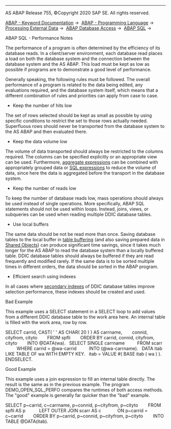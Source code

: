   

* * *

AS ABAP Release 755, ©Copyright 2020 SAP SE. All rights reserved.

[ABAP - Keyword Documentation](javascript:call_link\('abenabap.htm'\)) →  [ABAP - Programming Language](javascript:call_link\('abenabap_reference.htm'\)) →  [Processing External Data](javascript:call_link\('abenabap_language_external_data.htm'\)) →  [ABAP Database Access](javascript:call_link\('abenabap_sql.htm'\)) →  [ABAP SQL](javascript:call_link\('abenopensql.htm'\)) → 

ABAP SQL - Performance Notes

The performance of a program is often determined by the efficiency of its database reads. In a client/server environment, each database read places a load on both the database system and the connection between the database system and the AS ABAP. This load must be kept as low as possible if programs are to demonstrate a good level of performance.

Generally speaking, the following rules must be followed. The overall performance of a program is related to the data being edited, any evaluations required, and the database system itself, which means that a different combination of rules and priorities can apply from case to case.

-   Keep the number of hits low

The set of rows selected should be kept as small as possible by using specific conditions to restrict the set to those rows actually needed. Superfluous rows should never be transported from the database system to the AS ABAP and then evaluated there.

-   Keep the data volume low

The volume of data transported should always be restricted to the columns required. The columns can be specified explicitly or an appropriate view can be used. Furthermore, [aggregate expressions](javascript:call_link\('abenaggregate_expression_glosry.htm'\) "Glossary Entry") can be combined with appropriately grouped data or [SQL expressions](javascript:call_link\('abensql_expression_glosry.htm'\) "Glossary Entry") to reduce the volume of data, since here the data is aggregated before the transport in the database system.

-   Keep the number of reads low

To keep the number of database reads low, mass operations should always be used instead of single operations. More specifically, ABAP SQL statements should not be used within loops. Instead, joins, views, or subqueries can be used when reading multiple DDIC database tables.

-   Use local buffers

The same data should be not be read more than once. Saving database tables to the local buffer in [table buffering](javascript:call_link\('abentable_buffering_glosry.htm'\) "Glossary Entry") (and also saving prepared data in [Shared Objects](javascript:call_link\('abenshared_objects_glosry.htm'\) "Glossary Entry")) can produce significant time savings, since it takes much longer for the AS ABAP to read the database system than a locally buffered table. DDIC database tables should always be buffered if they are read frequently and modified rarely. If the same data is to be sorted multiple times in different orders, the data should be sorted in the ABAP program.

-   Efficient search using indexes

In all cases where [secondary indexes](javascript:call_link\('abenddic_database_tables_index.htm'\)) of DDIC database tables improve selection performance, these indexes should be created and used.

Bad Example

This example uses a SELECT statement in a SELECT loop to add values from a different DDIC database table to the work area here. An internal table is filled with the work area, row by row.

SELECT carrid, CAST( ' ' AS CHAR( 20 ) ) AS carrname,
       connid, cityfrom, cityto
       FROM spfli
       ORDER BY carrid, connid, cityfrom, cityto
       INTO @DATA(wa).
  SELECT SINGLE carrname
         FROM scarr
         WHERE carrid = @wa-carrid
         INTO (@wa-carrname).
  DATA itab LIKE TABLE OF wa WITH EMPTY KEY.
  itab = VALUE #( BASE itab ( wa ) ).
ENDSELECT.

Good Example

This example uses a join expression to fill an internal table directly. The result is the same as in the previous example. The program DEMO\_OPEN\_SQL\_PERFO compares the runtimes of both access methods. The "good" example is generally far quicker than the "bad" example.

SELECT p~carrid, c~carrname, p~connid, p~cityfrom, p~cityto
       FROM spfli AS p
          LEFT OUTER JOIN scarr AS c
            ON p~carrid = c~carrid
       ORDER BY p~carrid, p~connid, p~cityfrom, p~cityto
       INTO TABLE @DATA(itab).